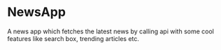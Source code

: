 # NewsApp
A news app which fetches the latest news by calling api with  some cool features like search box, trending articles etc.
